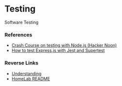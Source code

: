 # Testing
Software Testing


### References
- [Crash Course on testing with Node.js (Hacker Noon)](https://hackernoon.com/a-crash-course-on-testing-with-node-js-6c7428d3da02)
- [How to test Express.js with Jest and Supertest](https://www.albertgao.xyz/2017/05/24/how-to-test-expressjs-with-jest-and-supertest/)

### Reverse Links
- [Understanding](../Understanding.md)
- [HomeLab README](../../README.md)